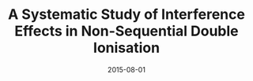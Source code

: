 ---
title: "A Systematic Study of Interference Effects in Non-Sequential Double Ionisation"
collection: publications
permalink: " /publication/2015-08-01-A Systematic Study of Interference Effects in Non-Sequential Double Ionisation"
date: 2015-08-01
venue: 'J. Phys.: Conf. Ser.'
paperurl: 'https://iopscience.iop.org/article/10.1088/1742-6596/635/9/092136/meta'
citation: 'A. S. Maxwell &amp; C. Figueira de Morisson Faria. J. Phys.: Conf. Ser., 635, 92136 (2015).'
---